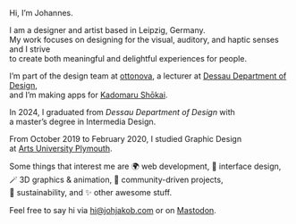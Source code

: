 Hi, I’m Johannes.

I am a designer and artist based in Leipzig, Germany.<br>
My work focuses on designing for the visual, auditory, and haptic senses and I strive<br>
to create both meaningful and delightful experiences for people.

I’m part of the design team at [ottonova](https://ottonova.de/en), a lecturer at [Dessau Department of Design](https://hs-anhalt.de/hochschule-anhalt/design/uebersicht.html),<br>
and I’m making apps for [Kadomaru Shōkai](https://kadomaru.app).

In 2024, I graduated from _Dessau Department of Design_ with<br>
a master’s degree in Intermedia Design.

From October 2019 to February 2020, I studied Graphic Design<br>
at [Arts University Plymouth](https://aup.ac.uk).

Some things that interest me are 🌍 web development, 📱 interface design,<br>
🪄 3D graphics & animation, 🙌 community-driven projects,<br>
🌱 sustainability, and ✨ other awesome stuff.

Feel free to say hi via [hi@johjakob.com](mailto:hi@johjakob.com) or on [Mastodon](https://mastodon.social/@johjakob).
